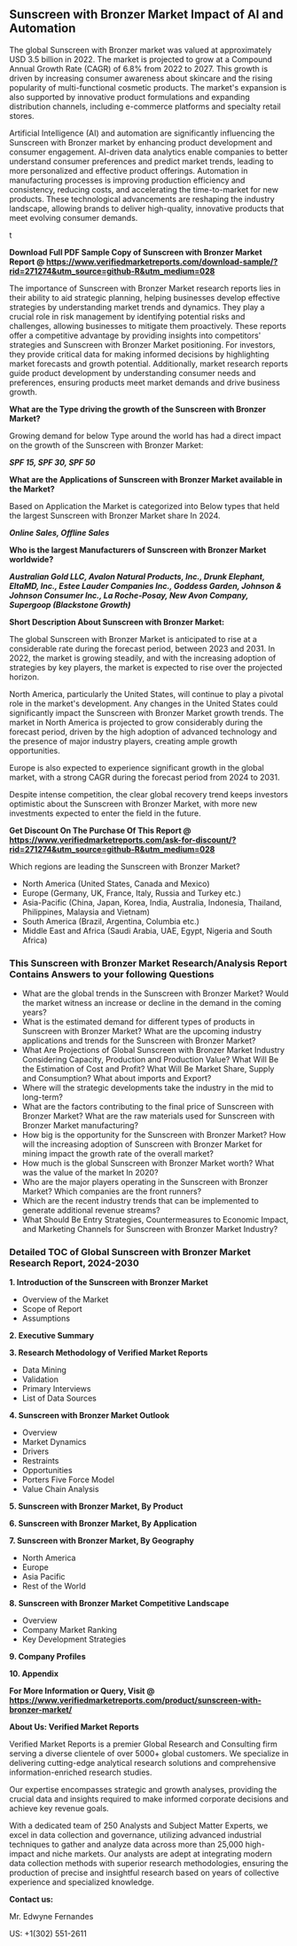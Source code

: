 <h2>Sunscreen with Bronzer Market Impact of AI and Automation</h2><p>The global Sunscreen with Bronzer market was valued at approximately USD 3.5 billion in 2022. The market is projected to grow at a Compound Annual Growth Rate (CAGR) of 6.8% from 2022 to 2027. This growth is driven by increasing consumer awareness about skincare and the rising popularity of multi-functional cosmetic products. The market's expansion is also supported by innovative product formulations and expanding distribution channels, including e-commerce platforms and specialty retail stores.</p><p>Artificial Intelligence (AI) and automation are significantly influencing the Sunscreen with Bronzer market by enhancing product development and consumer engagement. AI-driven data analytics enable companies to better understand consumer preferences and predict market trends, leading to more personalized and effective product offerings. Automation in manufacturing processes is improving production efficiency and consistency, reducing costs, and accelerating the time-to-market for new products. These technological advancements are reshaping the industry landscape, allowing brands to deliver high-quality, innovative products that meet evolving consumer demands.</p>t</p><p id="" class=""><strong>Download Full PDF Sample Copy of Sunscreen with Bronzer Market Report @ <a href="https://www.verifiedmarketreports.com/download-sample/?rid=271274&utm_source=github-R&utm_medium=028" target="_blank">https://www.verifiedmarketreports.com/download-sample/?rid=271274&utm_source=github-R&utm_medium=028</a></strong></p><p>The importance of&nbsp;Sunscreen with Bronzer Market research reports lies in their ability to aid strategic planning, helping businesses develop effective strategies by understanding market trends and dynamics. They play a crucial role in risk management by identifying potential risks and challenges, allowing businesses to mitigate them proactively. These reports offer a competitive advantage by providing insights into competitors' strategies and Sunscreen with Bronzer Market positioning. For investors, they provide critical data for making informed decisions by highlighting market forecasts and growth potential. Additionally, market research reports guide product development by understanding consumer needs and preferences, ensuring products meet market demands and drive business growth.</p><p><strong>What are the&nbsp;Type driving the growth of the Sunscreen with Bronzer Market?</strong></p><p id="" class="">Growing demand for below Type around the world has had a direct impact on the growth of the Sunscreen with Bronzer Market:</p><em><strong>SPF 15, SPF 30, SPF 50</strong></em></p><strong>What are the&nbsp;Applications&nbsp;of Sunscreen with Bronzer Market available in the Market?</strong></p><p id="" class="">Based on Application the Market is categorized into Below types that held the largest Sunscreen with Bronzer Market share In 2024.</p><em><strong>Online Sales, Offline Sales</strong></em></p><strong>Who is the largest Manufacturers of Sunscreen with Bronzer Market worldwide?</strong></p><p><em><strong>Australian Gold LLC, Avalon Natural Products, Inc., Drunk Elephant, EltaMD, Inc., Estee Lauder Companies Inc., Goddess Garden, Johnson & Johnson Consumer Inc., La Roche-Posay, New Avon Company, Supergoop (Blackstone Growth)</strong></em></p><p id="" class=""><strong>Short Description About Sunscreen with Bronzer Market:</strong></p><p>The global Sunscreen with Bronzer Market is anticipated to rise at a considerable rate during the forecast period, between 2023 and 2031. In 2022, the market is growing steadily, and with the increasing adoption of strategies by key players, the market is expected to rise over the projected horizon.</p><p>North America, particularly the United States, will continue to play a pivotal role in the market's development. Any changes in the United States could significantly impact the Sunscreen with Bronzer Market growth trends. The market in North America is projected to grow considerably during the forecast period, driven by the high adoption of advanced technology and the presence of major industry players, creating ample growth opportunities.</p><p>Europe is also expected to experience significant growth in the global market, with a strong CAGR during the forecast period from 2024 to 2031.</p><p>Despite intense competition, the clear global recovery trend keeps investors optimistic about the Sunscreen with Bronzer Market, with more new investments expected to enter the field in the future.</p><p id="" class=""><strong>Get Discount On The Purchase Of This Report @ <a href="https://www.verifiedmarketreports.com/ask-for-discount/?rid=271274&utm_source=github-R&utm_medium=028" target="_blank">https://www.verifiedmarketreports.com/ask-for-discount/?rid=271274&utm_source=github-R&utm_medium=028</a></strong></p>Which regions are leading the Sunscreen with Bronzer Market?</p><ul><li>North America (United States, Canada and Mexico)</li><li>Europe (Germany, UK, France, Italy, Russia and Turkey etc.)</li><li>Asia-Pacific (China, Japan, Korea, India, Australia, Indonesia, Thailand, Philippines, Malaysia and Vietnam)</li><li>South America (Brazil, Argentina, Columbia etc.)</li><li>Middle East and Africa (Saudi Arabia, UAE, Egypt, Nigeria and South Africa)</li></ul><h3 id="" class="">This Sunscreen with Bronzer Market Research/Analysis Report Contains Answers to your following Questions</h3><ul><li>What are the global trends in the Sunscreen with Bronzer Market? Would the market witness an increase or decline in the demand in the coming years?</li><li>What is the estimated demand for different types of products in Sunscreen with Bronzer Market? What are the upcoming industry applications and trends for the Sunscreen with Bronzer Market?</li><li>What Are Projections of Global Sunscreen with Bronzer Market Industry Considering Capacity, Production and Production Value? What Will Be the Estimation of Cost and Profit? What Will Be Market Share, Supply and Consumption? What about imports and Export?</li><li>Where will the strategic developments take the industry in the mid to long-term?</li><li>What are the factors contributing to the final price of Sunscreen with Bronzer Market? What are the raw materials used for Sunscreen with Bronzer Market manufacturing?</li><li>How big is the opportunity for the Sunscreen with Bronzer Market? How will the increasing adoption of Sunscreen with Bronzer Market for mining impact the growth rate of the overall market?</li><li>How much is the global Sunscreen with Bronzer Market worth? What was the value of the market In 2020?</li><li>Who are the major players operating in the Sunscreen with Bronzer Market? Which companies are the front runners?</li><li>Which are the recent industry trends that can be implemented to generate additional revenue streams?</li><li>What Should Be Entry Strategies, Countermeasures to Economic Impact, and Marketing Channels for Sunscreen with Bronzer Market Industry?</li></ul><h3 id="" class="">Detailed TOC of Global Sunscreen with Bronzer Market Research Report, 2024-2030</h3><p id="" class=""><strong>1. Introduction of the Sunscreen with Bronzer Market</strong></p><ul><li>Overview of the Market</li><li>Scope of Report</li><li>Assumptions</li></ul><p id="" class=""><strong>2. Executive Summary</strong></p><p id="" class=""><strong>3. Research Methodology of Verified Market Reports</strong></p><ul><li>Data Mining</li><li>Validation</li><li>Primary Interviews</li><li>List of Data Sources</li></ul><p id="" class=""><strong>4. Sunscreen with Bronzer Market Outlook</strong></p><ul><li>Overview</li><li>Market Dynamics</li><li>Drivers</li><li>Restraints</li><li>Opportunities</li><li>Porters Five Force Model</li><li>Value Chain Analysis</li></ul><p id="" class=""><strong>5. Sunscreen with Bronzer Market, By Product</strong></p><p id="" class=""><strong>6. Sunscreen with Bronzer Market, By Application</strong></p><p id="" class=""><strong>7. Sunscreen with Bronzer Market, By Geography</strong></p><ul><li>North America</li><li>Europe</li><li>Asia Pacific</li><li>Rest of the World</li></ul><p id="" class=""><strong>8. Sunscreen with Bronzer Market Competitive Landscape</strong></p><ul><li>Overview</li><li>Company Market Ranking</li><li>Key Development Strategies</li></ul><p id="" class=""><strong>9. Company Profiles</strong></p><p id="" class=""><strong>10. Appendix</strong></p><p id="" class=""><strong>For More Information or Query, Visit @ <a href="https://www.verifiedmarketreports.com/product/sunscreen-with-bronzer-market/" target="_blank">https://www.verifiedmarketreports.com/product/sunscreen-with-bronzer-market/</a></strong></p><p id="" class=""><strong>About Us: Verified Market Reports</strong></p><p id="" class="">Verified Market Reports is a premier Global Research and Consulting firm serving a diverse clientele of over 5000+ global customers. We specialize in delivering cutting-edge analytical research solutions and comprehensive information-enriched research studies.</p><p id="" class="">Our expertise encompasses strategic and growth analyses, providing the crucial data and insights required to make informed corporate decisions and achieve key revenue goals.</p><p id="" class="">With a dedicated team of 250 Analysts and Subject Matter Experts, we excel in data collection and governance, utilizing advanced industrial techniques to gather and analyze data across more than 25,000 high-impact and niche markets. Our analysts are adept at integrating modern data collection methods with superior research methodologies, ensuring the production of precise and insightful research based on years of collective experience and specialized knowledge.</p><p id="" class=""><strong>Contact us:</strong></p><p id="" class="">Mr. Edwyne Fernandes</p><p id="" class="">US: +1(302) 551-2611</p>
